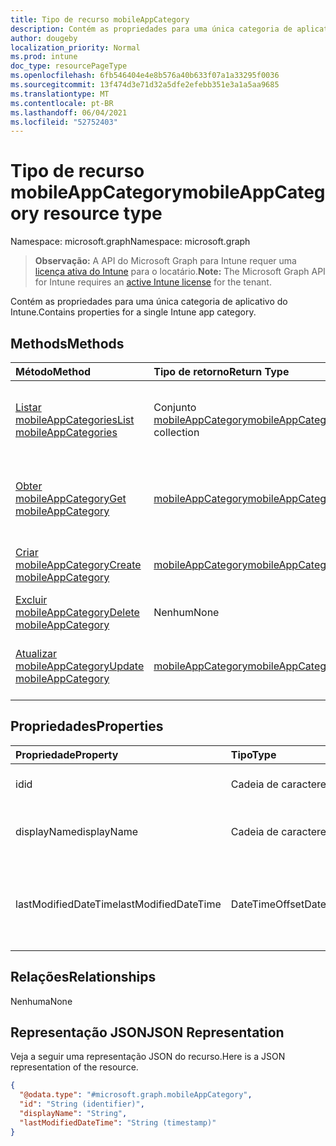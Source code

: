 ```yaml
---
title: Tipo de recurso mobileAppCategory
description: Contém as propriedades para uma única categoria de aplicativo do Intune.
author: dougeby
localization_priority: Normal
ms.prod: intune
doc_type: resourcePageType
ms.openlocfilehash: 6fb546404e4e8b576a40b633f07a1a33295f0036
ms.sourcegitcommit: 13f474d3e71d32a5dfe2efebb351e3a1a5aa9685
ms.translationtype: MT
ms.contentlocale: pt-BR
ms.lasthandoff: 06/04/2021
ms.locfileid: "52752403"
---
```

# <a name="mobileappcategory-resource-type"></a><span data-ttu-id="c43c7-103">Tipo de recurso mobileAppCategory</span><span class="sxs-lookup"><span data-stu-id="c43c7-103">mobileAppCategory resource type</span></span>

<span data-ttu-id="c43c7-104">Namespace: microsoft.graph</span><span class="sxs-lookup"><span data-stu-id="c43c7-104">Namespace: microsoft.graph</span></span>

> <span data-ttu-id="c43c7-105">**Observação:** A API do Microsoft Graph para Intune requer uma [licença ativa do Intune](https://go.microsoft.com/fwlink/?linkid=839381) para o locatário.</span><span class="sxs-lookup"><span data-stu-id="c43c7-105">**Note:** The Microsoft Graph API for Intune requires an [active Intune license](https://go.microsoft.com/fwlink/?linkid=839381) for the tenant.</span></span>

<span data-ttu-id="c43c7-106">Contém as propriedades para uma única categoria de aplicativo do Intune.</span><span class="sxs-lookup"><span data-stu-id="c43c7-106">Contains properties for a single Intune app category.</span></span>

## <a name="methods"></a><span data-ttu-id="c43c7-107">Methods</span><span class="sxs-lookup"><span data-stu-id="c43c7-107">Methods</span></span>
|<span data-ttu-id="c43c7-108">Método</span><span class="sxs-lookup"><span data-stu-id="c43c7-108">Method</span></span>|<span data-ttu-id="c43c7-109">Tipo de retorno</span><span class="sxs-lookup"><span data-stu-id="c43c7-109">Return Type</span></span>|<span data-ttu-id="c43c7-110">Descrição</span><span class="sxs-lookup"><span data-stu-id="c43c7-110">Description</span></span>|
|:---|:---|:---|
|[<span data-ttu-id="c43c7-111">Listar mobileAppCategories</span><span class="sxs-lookup"><span data-stu-id="c43c7-111">List mobileAppCategories</span></span>](../api/intune-apps-mobileappcategory-list.md)|<span data-ttu-id="c43c7-112">Conjunto [mobileAppCategory](../resources/intune-apps-mobileappcategory.md)</span><span class="sxs-lookup"><span data-stu-id="c43c7-112">[mobileAppCategory](../resources/intune-apps-mobileappcategory.md) collection</span></span>|<span data-ttu-id="c43c7-113">Listar propriedades e as relações de objetos de [mobileAppCategory](../resources/intune-apps-mobileappcategory.md).</span><span class="sxs-lookup"><span data-stu-id="c43c7-113">List properties and relationships of the [mobileAppCategory](../resources/intune-apps-mobileappcategory.md) objects.</span></span>|
|[<span data-ttu-id="c43c7-114">Obter mobileAppCategory</span><span class="sxs-lookup"><span data-stu-id="c43c7-114">Get mobileAppCategory</span></span>](../api/intune-apps-mobileappcategory-get.md)|[<span data-ttu-id="c43c7-115">mobileAppCategory</span><span class="sxs-lookup"><span data-stu-id="c43c7-115">mobileAppCategory</span></span>](../resources/intune-apps-mobileappcategory.md)|<span data-ttu-id="c43c7-116">Ler propriedades e relações de objetos de [mobileAppCategory](../resources/intune-apps-mobileappcategory.md).</span><span class="sxs-lookup"><span data-stu-id="c43c7-116">Read properties and relationships of the [mobileAppCategory](../resources/intune-apps-mobileappcategory.md) object.</span></span>|
|[<span data-ttu-id="c43c7-117">Criar mobileAppCategory</span><span class="sxs-lookup"><span data-stu-id="c43c7-117">Create mobileAppCategory</span></span>](../api/intune-apps-mobileappcategory-create.md)|[<span data-ttu-id="c43c7-118">mobileAppCategory</span><span class="sxs-lookup"><span data-stu-id="c43c7-118">mobileAppCategory</span></span>](../resources/intune-apps-mobileappcategory.md)|<span data-ttu-id="c43c7-119">Criar um novo objeto de [mobileAppCategory](../resources/intune-apps-mobileappcategory.md).</span><span class="sxs-lookup"><span data-stu-id="c43c7-119">Create a new [mobileAppCategory](../resources/intune-apps-mobileappcategory.md) object.</span></span>|
|[<span data-ttu-id="c43c7-120">Excluir mobileAppCategory</span><span class="sxs-lookup"><span data-stu-id="c43c7-120">Delete mobileAppCategory</span></span>](../api/intune-apps-mobileappcategory-delete.md)|<span data-ttu-id="c43c7-121">Nenhum</span><span class="sxs-lookup"><span data-stu-id="c43c7-121">None</span></span>|<span data-ttu-id="c43c7-122">Excluir uma [mobileAppCategory](../resources/intune-apps-mobileappcategory.md).</span><span class="sxs-lookup"><span data-stu-id="c43c7-122">Deletes a [mobileAppCategory](../resources/intune-apps-mobileappcategory.md).</span></span>|
|[<span data-ttu-id="c43c7-123">Atualizar mobileAppCategory</span><span class="sxs-lookup"><span data-stu-id="c43c7-123">Update mobileAppCategory</span></span>](../api/intune-apps-mobileappcategory-update.md)|[<span data-ttu-id="c43c7-124">mobileAppCategory</span><span class="sxs-lookup"><span data-stu-id="c43c7-124">mobileAppCategory</span></span>](../resources/intune-apps-mobileappcategory.md)|<span data-ttu-id="c43c7-125">Atualizar as propriedades de um objeto de [mobileAppCategory](../resources/intune-apps-mobileappcategory.md).</span><span class="sxs-lookup"><span data-stu-id="c43c7-125">Update the properties of a [mobileAppCategory](../resources/intune-apps-mobileappcategory.md) object.</span></span>|

## <a name="properties"></a><span data-ttu-id="c43c7-126">Propriedades</span><span class="sxs-lookup"><span data-stu-id="c43c7-126">Properties</span></span>
|<span data-ttu-id="c43c7-127">Propriedade</span><span class="sxs-lookup"><span data-stu-id="c43c7-127">Property</span></span>|<span data-ttu-id="c43c7-128">Tipo</span><span class="sxs-lookup"><span data-stu-id="c43c7-128">Type</span></span>|<span data-ttu-id="c43c7-129">Descrição</span><span class="sxs-lookup"><span data-stu-id="c43c7-129">Description</span></span>|
|:---|:---|:---|
|<span data-ttu-id="c43c7-130">id</span><span class="sxs-lookup"><span data-stu-id="c43c7-130">id</span></span>|<span data-ttu-id="c43c7-131">Cadeia de caracteres</span><span class="sxs-lookup"><span data-stu-id="c43c7-131">String</span></span>|<span data-ttu-id="c43c7-132">A chave da entidade.</span><span class="sxs-lookup"><span data-stu-id="c43c7-132">The key of the entity.</span></span>|
|<span data-ttu-id="c43c7-133">displayName</span><span class="sxs-lookup"><span data-stu-id="c43c7-133">displayName</span></span>|<span data-ttu-id="c43c7-134">Cadeia de caracteres</span><span class="sxs-lookup"><span data-stu-id="c43c7-134">String</span></span>|<span data-ttu-id="c43c7-135">O nome da categoria do aplicativo.</span><span class="sxs-lookup"><span data-stu-id="c43c7-135">The name of the app category.</span></span>|
|<span data-ttu-id="c43c7-136">lastModifiedDateTime</span><span class="sxs-lookup"><span data-stu-id="c43c7-136">lastModifiedDateTime</span></span>|<span data-ttu-id="c43c7-137">DateTimeOffset</span><span class="sxs-lookup"><span data-stu-id="c43c7-137">DateTimeOffset</span></span>|<span data-ttu-id="c43c7-138">A data e hora que a mobileAppCategory foi modificada pela última vez.</span><span class="sxs-lookup"><span data-stu-id="c43c7-138">The date and time the mobileAppCategory was last modified.</span></span>|

## <a name="relationships"></a><span data-ttu-id="c43c7-139">Relações</span><span class="sxs-lookup"><span data-stu-id="c43c7-139">Relationships</span></span>
<span data-ttu-id="c43c7-140">Nenhuma</span><span class="sxs-lookup"><span data-stu-id="c43c7-140">None</span></span>

## <a name="json-representation"></a><span data-ttu-id="c43c7-141">Representação JSON</span><span class="sxs-lookup"><span data-stu-id="c43c7-141">JSON Representation</span></span>
<span data-ttu-id="c43c7-142">Veja a seguir uma representação JSON do recurso.</span><span class="sxs-lookup"><span data-stu-id="c43c7-142">Here is a JSON representation of the resource.</span></span>
<!-- {
  "blockType": "resource",
  "keyProperty": "id",
  "@odata.type": "microsoft.graph.mobileAppCategory"
}
-->
``` json
{
  "@odata.type": "#microsoft.graph.mobileAppCategory",
  "id": "String (identifier)",
  "displayName": "String",
  "lastModifiedDateTime": "String (timestamp)"
}
```




